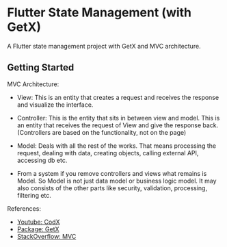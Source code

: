 # Flutter State Management (with GetX)

A Flutter state management project with GetX and MVC architecture. 

## Getting Started

MVC Architecture:

- View: This is an entity that creates a request and receives the response and visualize the interface.
- Controller: This is the entity that sits in between view and model. This is an entity that receives the request of View and give the response back. (Controllers are based on the functionality, not on the page)
- Model: Deals with all the rest of the works. That means processing the request, dealing with data, creating objects, calling external API, accessing db etc.

- From a system if you remove controllers and views what remains is Model. So Model is not just data model or business logic model. It may also consists of the other parts like security, validation, processing, filtering etc.

References:

- [Youtube: CodX](https://www.youtube.com/watch?v=ZnevdXDH25Q&list=PL3wGb9_yWsvJ-QUBbkXvhjhQFRsb4wqbY&index=2)
- [Package: GetX](https://pub.dev/packages/get)
- [StackOverflow: MVC](https://stackoverflow.com/questions/4221632/mvc-what-is-a-model)